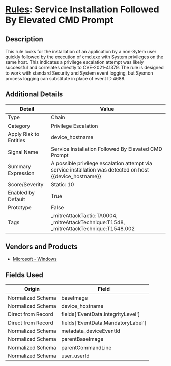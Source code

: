 # [Rules](README.md): Service Installation Followed By Elevated CMD Prompt

## Description
This rule looks for the installation of an application by a non-Sytem user quickly followed by the execution of cmd.exe with System privileges on the same host. This indicates a privilege escalation attempt was likely successful and correlates directly to CVE-2021-41379. The rule is designed to work with standard Security and System event logging, but Sysmon process logging can substitute in place of event ID 4688.

## Additional Details
|Detail|Value|
|----|----|
|Type|Chain|
|Category|Privilege Escalation|
|Apply Risk to Entities|device_hostname|
|Signal Name|Service Installation Followed By Elevated CMD Prompt|
|Summary Expression|A possible privilege escalation attempt via service installation was detected on host {{device_hostname}}|
|Score/Severity|Static: 10|
|Enabled by Default|True|
|Prototype|False|
|Tags|_mitreAttackTactic:TA0004, _mitreAttackTechnique:T1548, _mitreAttackTechnique:T1548.002|
## Vendors and Products
- [Microsoft - Windows](../products/1ff7546c-cb36-4a24-87f7-89d2cecc5761.md)


## Fields Used

|Origin|Field|
|----|----|
|Normalized Schema|baseImage|
|Normalized Schema|device_hostname|
|Direct from Record|fields['EventData.IntegrityLevel']|
|Direct from Record|fields['EventData.MandatoryLabel']|
|Normalized Schema|metadata_deviceEventId|
|Normalized Schema|parentBaseImage|
|Normalized Schema|parentCommandLine|
|Normalized Schema|user_userId|


